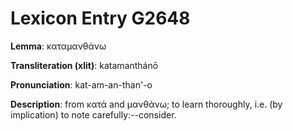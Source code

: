 # Lexicon Entry G2648

**Lemma**: καταμανθάνω

**Transliteration (xlit)**: katamanthánō

**Pronunciation**: kat-am-an-than'-o

**Description**:
from κατά and μανθάνω; to learn thoroughly, i.e. (by implication) to note carefully:--consider.
